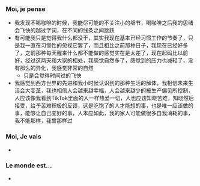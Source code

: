 ### Moi, je pense
- 我发现不喝咖啡的时候，我能尽可能的不关注小的细节，喝咖啡之后我的思绪会飞快的越过字词，在不同的线条之间跳跃
- 有可能我只是觉得我什么都没干，其实我现在基本已经习惯工作的节奏了，只是我一直在习惯性的忽视它罢了，而且相比之前那种日子，我现在已经好多了，之前那种每天醒来什么都不能做的感觉实在是太差了，现在起码比以前好，经过这两天和大家的相处，我感觉自然多了，感觉到的压力也减轻了，没有那么的异化，我感觉非常的自然
	- 只是会觉得时间过的飞快
- 我感觉到西方世界的先进和我小时候认识到的那种生活的解体，我相信未来生活会大变革，我也相信人会越来越幸福，人会越来越少的被生产偏见所控制，人应该像我看到TikTok里面的人一样热爱一切，人也应该知晓苦难，知晓然后接受，给予苦难积极的反馈，这是吃饱了的人才能想的事，也是唯一应该做的事，能够让自己变好的事，人本应如此，我的家人可能做很多自我消耗的事，我不能那样，我曾那样过




### Moi, Je vais
- 



### Le monde est...
- 